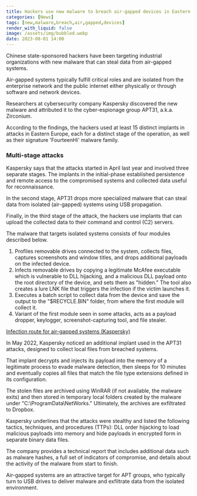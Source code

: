 ```yaml
---
title: Hackers use new malware to breach air-gapped devices in Eastern Europe
categories: [News]
tags: [new,malware,breach,air,gapped,devices]
render_with_liquid: false
image: /assets/img/bubbled.webp
date: 2023-08-01 14:00
---
```


Chinese state-sponsored hackers have been targeting industrial organizations with new malware that can steal data from air-gapped systems.

Air-gapped systems typically fulfill critical roles and are isolated from the enterprise network and the public internet either physically or through software and network devices.

Researchers at cybersecurity company Kaspersky discovered the new malware and attributed it to the cyber-espionage group APT31, a.k.a. Zirconium.

According to the findings, the hackers used at least 15 distinct implants in attacks in Eastern Europe, each for a distinct stage of the operation, as well as their signature 'FourteenHi' malware family.

### Multi-stage attacks

Kaspersky says that the attacks started in April last year and involved three separate stages. The implants in the initial-phase established persistence and remote access to the compromised systems and collected data useful for reconnaissance.

In the second stage, APT31 drops more specialized malware that can steal data from isolated (air-gapped) systems using USB propagation.

Finally, in the third stage of the attack, the hackers use implants that can upload the collected data to their command and control (C2) servers.

The malware that targets isolated systems consists of four modules described below.

1. Profiles removable drives connected to the system, collects files, captures screenshots and window titles, and drops additional payloads on the infected device.
2. Infects removable drives by copying a legitimate McAfee executable which is vulnerable to DLL hijacking, and a malicious DLL payload onto the root directory of the device, and sets them as "hidden." The tool also creates a lure LNK file that triggers the infection if the victim launches it.
3. Executes a batch script to collect data from the device and save the output to the "$RECYCLE.BIN" folder, from where the first module will collect it.
4. Variant of the first module seen in some attacks, acts as a payload dropper, keylogger, screenshot-capturing tool, and file stealer.

[Infection route for air-gapped systems (Kaspersky)](/assets/img/infection.webp "Infection route for air-gapped systems (Kaspersky)")

In May 2022, Kaspersky noticed an additional implant used in the APT31 attacks, designed to collect local files from breached systems.

That implant decrypts and injects its payload into the memory of a legitimate process to evade malware detection, then sleeps for 10 minutes and eventually copies all files that match the file type extensions defined in its configuration.

The stolen files are archived using WinRAR (if not available, the malware exits) and then stored in temporary local folders created by the malware under "C:\ProgramData\NetWorks\." Ultimately, the archives are exfiltrated to Dropbox.

Kaspersky underlines that the attacks were stealthy and listed the following tactics, techniques, and procedures (TTPs): DLL order hijacking to load malicious payloads into memory and hide payloads in encrypted form in separate binary data files.

The company provides a technical report that includes additional data such as malware hashes, a full set of indicators of compromise, and details about the activity of the malware from start to finish. 

Air-gapped systems are an attractive target for APT groups, who typically turn to USB drives to deliver malware and exfiltrate data from the isolated environment.